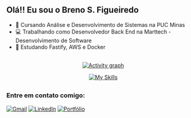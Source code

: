## Olá!! Eu sou o Breno S. Figueiredo
- 🔭 Cursando Análise e Desenvolvimento de Sistemas na PUC Minas
- 💻 Trabalhando como Desenvolvedor Back End na Marttech - Desenvolvimento de Software
- 🌱 Estudando Fastify, AWS e Docker

<div align="center">
  <a href="https://github.com/brenofigueiredoo">

  <!-- 
  <img height="195px" src="https://github-readme-stats.vercel.app/api?username=brenofigueiredoo&show_theme=radical&theme=codeSTACKr&include_all_commits=true&icons=true&hide_border=true"/>
  <img height="195px" src="https://github-readme-stats.vercel.app/api/top-langs/?username=brenofigueiredoo&theme=codeSTACKr&show_icons=true&hide_border=true&layout=compact"/> 
  -->
</div>

<br>

<div align="center">
  <a href="https://github.com/ashutosh00710/github-readme-activity-graph">
      <img src="https://github-readme-activity-graph.vercel.app/graph?username=brenofigueiredoo&theme=github-compact&hide_border=true" alt="Activity graph">
  </a>

  
[![My Skills](https://skillicons.dev/icons?i=nodejs,python,django,react,nestjs,java,cs,dotnet,aws,docker,html,css,javascript,typescript,git,postgresql,mysql,mongodb,heroku,nginx&perline=10)](https://skillicons.dev)

  
</div>

  ##


<div> 
  <h3 align="left">Entre em contato comigo:</h3>
  
  [![Gmail](https://img.shields.io/badge/Gmail-D14836?logo=gmail&logoColor=white)](mailto:brenos93@gmail.com)
  [![LinkedIn](https://custom-icon-badges.demolab.com/badge/LinkedIn-0A66C2?logo=linkedin-white&logoColor=fff)](https://www.linkedin.com/in/brenosfigueiredo/)
  [![Portfólio](https://img.shields.io/badge/Portfólio-%2307405e.svg?logo=sqlite&logoColor=white)](https://portfolio-brenofigueiredoo.vercel.app/)

   <!-- 
  ![Snake animation](https://github.com/brenofigueiredoo/brenofigueiredoo/blob/output/github-contribution-grid-snake.svg)
  -->
</div>
